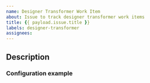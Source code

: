 ```yaml
---
name: Designer Transformer Work Item
about: Issue to track designer transformer work items
title: {{ payload.issue.title }}
labels: designer-transformer
assignees:
---
```


## Description

### Configuration example

```xml

```
